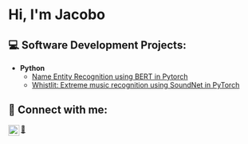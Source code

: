 <h1>Hi, I'm Jacobo</h1>

<h2>💻 Software Development Projects:</h2>

- <b>Python</b>
  - [Name Entity Recognition using BERT in Pytorch](https://github.com/jacoboromerodiaz/NER_BERT_pytorch)
  - [Whistlit: Extreme music recognition using SoundNet in PyTorch](https://github.com/jacoboromerodiaz/whistlit-song-recognition)


<h2> 💬 Connect with me:</h2>

[<img align="left" alt="JacoboRomero | LinkedIn" width="22px" src="https://cdn.jsdelivr.net/npm/simple-icons@v3/icons/linkedin.svg" />][linkedin]

[linkedin]: www.linkedin.com/in/jacobo-romero-diaz 
[:email:](mailto:jromerdi7@alumnes.ub.edu)
